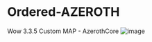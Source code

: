 # Ordered-AZEROTH
Wow 3.3.5 Custom MAP - AzerothCore
![image](https://github.com/user-attachments/assets/d522dfcb-c710-40b4-8a96-4b1fbf68747f)

